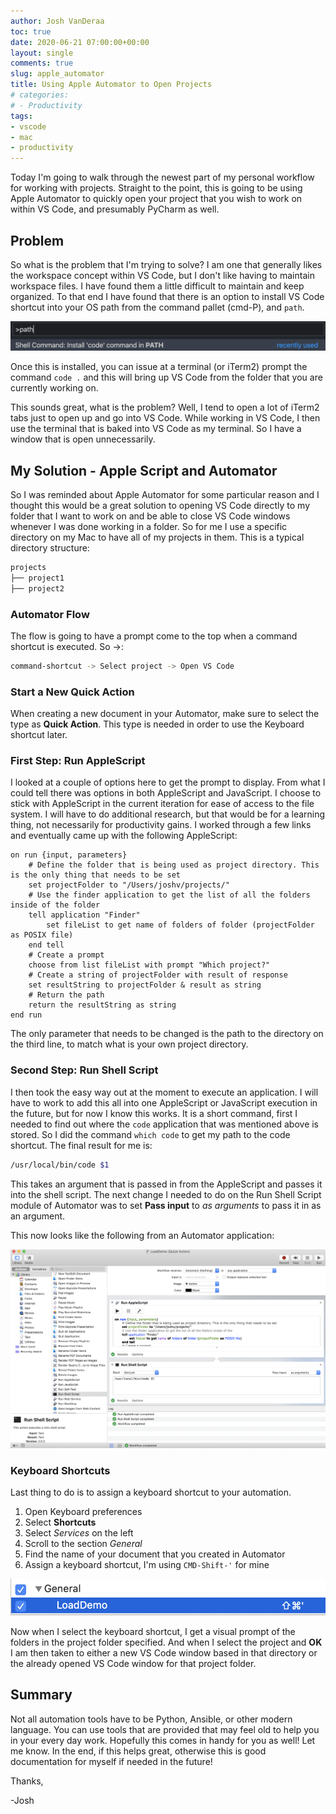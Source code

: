 ```yaml
---
author: Josh VanDeraa
toc: true
date: 2020-06-21 07:00:00+00:00
layout: single
comments: true
slug: apple_automator
title: Using Apple Automator to Open Projects
# categories:
# - Productivity
tags:
- vscode
- mac
- productivity
---
```


Today I'm going to walk through the newest part of my personal workflow for working with projects.
Straight to the point, this is going to be using Apple Automator to quickly open your project that
you wish to work on within VS Code, and presumably PyCharm as well.  

## Problem

So what is the problem that I'm trying to solve? I am one that generally likes the workspace concept
within VS Code, but I don't like having to maintain workspace files. I have found them a little
difficult to maintain and keep organized. To that end I have found that there is an option to
install VS Code shortcut into your OS path from the command pallet (cmd-P), and `path`.

![VS Code Path](/images/2020/vscode-path.png)

Once this is installed, you can issue at a terminal (or iTerm2) prompt the command `code .` and this
will bring up VS Code from the folder that you are currently working on.  

This sounds great, what is the problem? Well, I tend to open a lot of iTerm2 tabs just to open up
and go into VS Code. While working in VS Code, I then use the terminal that is baked into VS Code as
my terminal. So I have a window that is open unnecessarily.

## My Solution - Apple Script and Automator

So I was reminded about Apple Automator for some particular reason and I thought this would be a
great solution to opening VS Code directly to my folder that I want to work on and be able to close
VS Code windows whenever I was done working in a folder. So for me I use a specific directory on my
Mac to have all of my projects in them. This is a typical directory structure:

```bash
projects
├── project1
├── project2
```

### Automator Flow

The flow is going to have a prompt come to the top when a command shortcut is executed. So ->:

```bash
command-shortcut -> Select project -> Open VS Code
```

### Start a New Quick Action

When creating a new document in your Automator, make sure to select the type as **Quick Action**.
This type is needed in order to use the Keyboard shortcut later.

### First Step: Run AppleScript

I looked at a couple of options here to get the prompt to display. From what I could tell there was
options in both AppleScript and JavaScript. I choose to stick with AppleScript in the current
iteration for ease of access to the file system. I will have to do additional research, but that
would be for a learning thing, not necessarily for productivity gains. I worked through a few links
and eventually came up with the following AppleScript:

```applescript
on run {input, parameters}
    # Define the folder that is being used as project directory. This is the only thing that needs to be set
    set projectFolder to "/Users/joshv/projects/"
    # Use the finder application to get the list of all the folders inside of the folder
    tell application "Finder"
        set fileList to get name of folders of folder (projectFolder as POSIX file)
    end tell
    # Create a prompt
    choose from list fileList with prompt "Which project?"
    # Create a string of projectFolder with result of response
    set resultString to projectFolder & result as string
    # Return the path
    return the resultString as string
end run
```

The only parameter that needs to be changed is the path to the directory on the third line, to match
what is your own project directory.

### Second Step: Run Shell Script

I then took the easy way out at the moment to execute an application. I will have to work to add
this all into one AppleScript or JavaScript execution in the future, but for now I know this works.
It is a short command, first I needed to find out where the `code` application that was mentioned
above is stored. So I did the command `which code` to get my path to the code shortcut. The final
result for me is:

```bash
/usr/local/bin/code $1
```

This takes an argument that is passed in from the AppleScript and passes it into the shell script.
The next change I needed to do on the Run Shell Script module of Automator was to set
**Pass input** to _as arguments_ to pass it in as an argument.  

This now looks like the following from an Automator application:  

![Automator](/images/2020/automator-complete.png)

### Keyboard Shortcuts

Last thing to do is to assign a keyboard shortcut to your automation.

1. Open Keyboard preferences
2. Select **Shortcuts**
3. Select _Services_ on the left
4. Scroll to the section _General_
5. Find the name of your document that you created in Automator
6. Assign a keyboard shortcut, I'm using `CMD-Shift-'` for mine

![Shortcut](/images/2020/shortcuts.png)  

Now when I select the keyboard shortcut, I get a visual prompt of the folders in the project folder
specified. And when I select the project and **OK** I am then taken to either a new VS Code window
based in that directory or the already opened VS Code window for that project folder.  

## Summary

Not all automation tools have to be Python, Ansible, or other modern language. You can use tools
that are provided that may feel old to help you in your every day work. Hopefully this comes in
handy for you as well! Let me know. In the end, if this helps great, otherwise this is good
documentation for myself if needed in the future!  

Thanks,

-Josh
